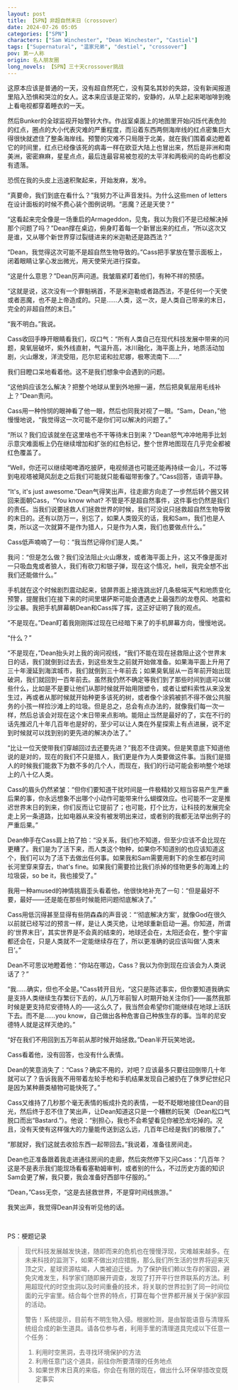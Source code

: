 ```yaml
---
layout: post
title: 【SPN】非超自然末日（crossover）
date: 2024-07-26 05:05
categories: ["SPN"]
characters: ["Sam Winchester", "Dean Winchester", "Castiel"]
tags: ["Supernatural", "温家兄弟", "destiel", "crossover"]
pov: 第一人称
origin: 名人朋友圈
long_novels: 【SPN】三十天crossover挑战
---
```


这原本应该是普通的一天，没有超自然死亡，没有莫名其妙的失踪，没有新闻报道里陷入恐惧和哭泣的女人。这本来应该是正常的，安静的，从早上起来喝咖啡到晚上看电视都穿着睡衣的一天。

然后Bunker的全球监视开始警铃大作。作战室桌面上的地图里开始闪烁代表危险的红点，圈点的大小代表灾难的严重程度，而沿着东西两侧海岸线的红点密集巨大得很快就遮住了整条海岸线。预警的灾难不只局限于北美，就在我们围着桌边瞪着它的时间里，红点已经像该死的病毒一样在欧亚大陆上也冒出来，然后是非洲和南美洲，密密麻麻，星星点点，最后连最容易被忽视的太平洋和两极间的岛屿也都没有遗落。

恐慌在我的头皮上迅速积聚起来，开始发麻，发冷。

“真要命，我们到底在看什么？”我努力不让声音发抖。为什么这些men of letters在设计面板的时候不费心装个图例说明。“恶魔？还是天使？”

“这看起来完全像是一场重启的Armageddon，见鬼，我以为我们不是已经解决掉那个问题了吗？”Dean撑在桌边，俯身盯着每一个新冒出来的红点，“所以这次又是谁，又从哪个新世界穿过裂缝进来的米迦勒还是路西法？”

“Dean，我觉得这次可能不是超自然生物导致的。”Cass把手掌放在警示面板上，闭着眼睛让掌心发出微光，用天使荣光进行探查。

“这是什么意思？”Dean厉声问道。我皱眉紧盯着他们，有种不祥的预感。

“这就是说，这次没有一个罪魁祸首，不是米迦勒或者路西法，不是任何一个天使或者恶魔，也不是上帝造成的。只是……人类，这一次，是人类自己带来的末日，完全的非超自然的末日。”

“我不明白。”我说。

Cass收回手睁开眼睛看我们，叹口气：“所有人类自己在现代科技发展中带来的问题，臭氧层破坏，紫外线直射，气温升高，冰川融化，海平面上升，地质活动加剧，火山爆发，洋流受阻，厄尔尼诺和拉尼娜，极寒流南下……”

我们目瞪口呆地看着他。这不是我们想象中会遇到的问题。

“这他妈应该怎么解决？把整个地球从里到外地擦一遍，然后把臭氧层用毛线补上？”Dean责问。

Cass用一种怜悯的眼神看了他一眼，然后也同我对视了一眼。“Sam，Dean，”他慢慢地说，“我觉得这一次可能不是你们可以解决的问题了。”

“所以？我们应该就坐在这里啥也不干等待末日到来？”Dean怒气冲冲地用手比划示意灾难面板上仍在继续增加和扩张的红色标记，整个世界地图现在几乎完全都被红色覆盖了。

“Well，你还可以继续喝啤酒吃披萨，电视频道也可能还能再持续一会儿，不过等到电视塔被飓风刮走之后我们可能就只能看磁带影像了。”Cass回答，语调平静。

“It's, it's just awesome.”Dean气得笑出声，往走廊方向走了一步然后转个圈又转回来面朝Cass，“You know what? 不管是不是超自然事件，这件事也仍然是我们的责任。当我们说要拯救人们拯救世界的时候，我们可没说只拯救超自然生物导致的末日的。还有以防万一，别忘了，如果人类毁灭的话，我和Sam，我们也是人类，所以这一次就算不是作为猎人，只是作为人类，我们也要做点什么。”

Cass低声喃喃了一句：“我当然记得你们是人类。”

我问：“但是怎么做？我们没法阻止火山爆发，或者海平面上升，这又不像是面对一只吸血鬼或者狼人，我们有砍刀和银子弹，现在这个情况，hell，我完全想不出我们还能做什么。”

手机就在这个时候剧烈震动起来，锁屏界面上接连跳出好几条极端天气和地质变化预警，提醒我们在接下来的时间里堪萨斯可能会遭遇史上最强烈的龙卷风、地震和沙尘暴。我把手机屏幕朝Dean和Cass挥了挥，这正好证明了我的观点。

“不是现在。”Dean盯着我刚刚挥过现在已经暗下来了的手机屏幕方向，慢慢地说。

“什么？”

“不是现在，”Dean抬头对上我的询问视线，“我们不能在现在拯救阻止这个世界末日的话，我们就倒到过去去，到这些发生之前就开始做准备。如果海平面上升用了三十年漫延到海滨城市，我们就倒到三十年前去；如果臭氧层从一百年前开始出现破洞，我们就回到一百年前去。虽然我仍然不确定等我们到了那些时间到底可以做些什么，比如是不是要让他们从那时候就开始用限塑令，或者让塑料索性从来没发生过，再或者从那时候就开始种更多该死的树，或者像个涂鸦被抓不得不做公共服务的小孩一样捡沙滩上的垃圾。但是总之，总会有点办法的，就像我们每一次一样，然后总该会对现在这个末日带来点影响。能阻止当然是最好的了，实在不行的话先推迟几十年几百年也是好的，至少可以让人类在外星探索上有点进展，说不定到时候就可以找到别的更先进的解决办法了。”

“比让一位天使带我们穿越回过去还要先进？”我忍不住调笑。但是笑意底下知道他说的是对的，现在的我们不只是猎人，我们更是作为人类要做这件事。当我们是猎人的时候我们能救下为数不多的几个人，而现在，我们的行动可能会影响整个地球上的八十亿人类。

Cass的眉头仍然紧皱：“但你们要知道干扰时间是一件极精妙又相当容易产生严重后果的事，你永远想象不出哪个小动作可能带来什么蝴蝶效应。也可能不一定是推迟世界末日的到来，你们反而让它提前了；也可能，打个比方，让科技的发展完全走上另一条道路，比如电器从来没有被发明出来过，或者别的我都无法举出例子的严重后果。”

Dean伸手在Cass肩上拍了拍：“没关系，我们也不知道，但至少应该不会比现在更糟了。我们是为了活下来，而人类这个物种，如果你不知道别的也应该知道这个，我们可以为了活下去做出任何事。如果我和Sam需要用剩下的余生都在时间长河里穿来穿去，that's fine。如果我们需要捡比我们杀掉的怪物更多的海滩上的垃圾袋，so be it，我也接受了。”

我用一种amused的神情挑眉歪头看着他，他很快地补充了一句：“但是最好不要，最好——还是能在那些时候能把问题彻底解决了。”

Cass用低沉得甚至显得有些阴森森的声音说：“‘彻底解决方案’，就像God在很久以前就已经写过的预言一样，是让人类灭绝，让地球重新启动一遍。你知道，所谓的‘世界末日’，其实世界是不会真的结束的，地球还会在，太阳还会在，整个宇宙都还会在，只是人类就不一定能继续存在了，所以更准确的说应该叫做‘人类末日’。”

Dean不可思议地瞪着他：“你站在哪边，Cass？我以为你到现在应该会为人类说话了？”

“我……确实，但也不全是。”Cass转开目光，“这只是陈述事实，但你要知道我确实是支持人类继续生存繁衍下去的，从几万年前智人时期开始关注你们——虽然我那时候是更支持尼安德特人的——这么久了，我当然会希望你们能继续在地球上活跃下去。而不是……you know，自己做出各种危害自己种族生存的事。当年的尼安德特人就是这样灭绝的。”

“好在我们不用回到五万年前从那时候开始拯救。”Dean半开玩笑地说。

Cass看着他，没有回答，也没有什么表情。

Dean的笑意消失了：“Cass？确实不用的，对吧？应该最多只要往回倒带几十年就可以了？告诉我我不用带着左轮手枪和手机结果发现自己被扔在了侏罗纪世纪只是因为某种蕨类植物可能快死了。”

Cass又维持了几秒那个毫无表情的板成扑克的表情，一眨不眨眼地接住Dean的目光，然后终于忍不住了笑出声，让Dean知道这只是一个糟糕的玩笑（Dean松口气脱口而出“Bastard.”）。他说：“别担心，我也不会希望看见你被恐龙吃掉的。况且，没有天使有这样强大的力量能传送到这么远，几百年已经是我们的极限了。”

“那就好，我们这就去收拾东西一起带回去。”我说着，准备往房间走。

Dean也正准备跟着我走进通往房间的走廊，然后突然停下又问Cass：“几百年？这是不是表示我们能现场看看塞勒姆审判，或者别的什么，不过历史方面的知识Sam会更了解，我只要，我会准备好西部牛仔服的。”

“Dean，”Cass无奈，“这是去拯救世界，不是穿时间线旅游。”

我笑出声，我觉得Dean并没有听见他的话。

<br>

PS：梗题记录

> 现代科技发展越发快速，随即而来的危机也在慢慢浮现，灾难越来越多。在未来科技的监测下，如果不做出对应措施，那么我们所生活的世界将迎来灭顶之灾，星球资源枯竭，人类被迫迁徙。为了保护我们赖以生存的家园，避免灾难发生，科学家们随即展开调查，发现了打开平行世界联系的方法。利用超现代的时空虫洞以及时间重叠的技术，将关联的世界拉到了同一时间位面的元宇宙里。结合每个世界的特点，打算在每个世界都开展关于保护家园的活动。
>
> 警告！系统提示，目前有不明生物入侵。根据检测，是由智能语音与清理系统组合成的新生道具。请各位参与者，利用手里的清理道具完成以下任意一个任务：
>
> 1. 利用时空黑洞，去寻找环境保护的方法
> 2. 利用任意门这个道具，前往你所要清理的任务地点
> 3. 如果世界末日真的来临，你会在有限的现在，做出什么环保举措改变既定事实
